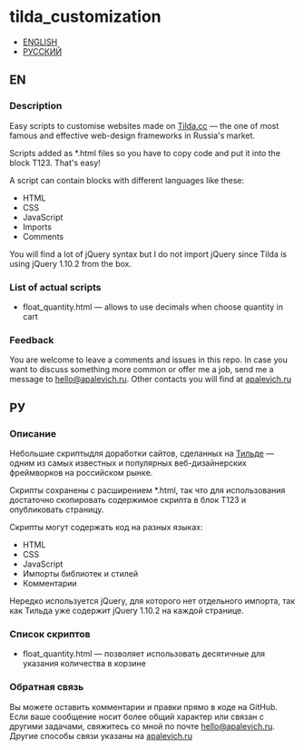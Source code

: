 # tilda_customization

- [ENGLISH](#en)
- [РУССКИЙ](#ру)

## EN
### Description

Easy scripts to customise websites made on [Tilda.cc](https://tilda.cc/) — the one of most famous and effective web-design frameworks in Russia's market.

Scripts added as *.html files so you have to copy code and put it into the block T123. That's easy!

A script can contain blocks with different languages like these:
- HTML
- CSS
- JavaScript
- Imports
- Comments

You will find a lot of jQuery syntax but I do not import jQuery since Tilda is using jQuery 1.10.2 from the box.

### List of actual scripts
- float_quantity.html — allows to use decimals when choose quantity in cart

### Feedback
You are welcome to leave a comments and issues in this repo. In case you want to discuss something more common or offer me a job, send me a message to [hello@apalevich.ru](mailto:hello@apalevich.ru). Other contacts you will find at [apalevich.ru](http://apalevich.ru)

## РУ
### Описание

Небольшие скриптыдля доработки сайтов, сделанных на [Тильде](https://tilda.cc/ru/) — одним из самых известных и популярных веб-дизайнерских фреймворков на российском рынке.

Скрипты сохранены с расширением *.html, так что для использования достаточно скопировать содержимое скрипта в блок T123 и опубликовать страницу.

Скрипты могут содержать код на разных языках:
- HTML
- CSS
- JavaScript
- Импорты библиотек и стилей
- Комментарии

Нередко используется jQuery, для которого нет отдельного импорта, так как Тильда уже содержит jQuery 1.10.2 на каждой странице.

### Список скриптов
- float_quantity.html — позволяет использовать десятичные для указания количества в корзине

### Обратная связь
Вы можете оставить комментарии и правки прямо в коде на GitHub. Если ваше сообщение носит более общий характер или связан с другими задачами, свяжитесь со мной по почте [hello@apalevich.ru](mailto:hello@apalevich.ru). Другие способы связи указаны на [apalevich.ru](http://apalevich.ru)
